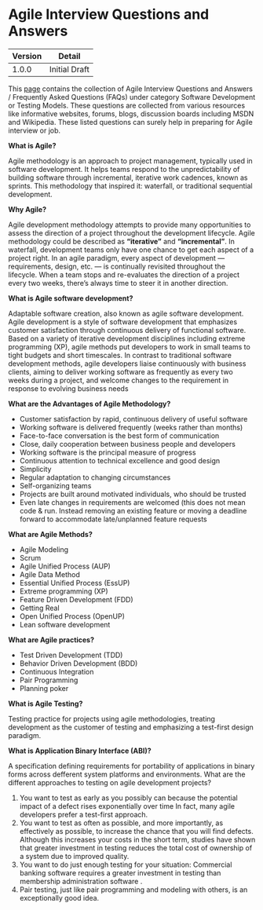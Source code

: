 Agile Interview Questions and Answers
======================================

|Version    |Detail          |
|-----------|----------------|
|1.0.0      |Initial Draft   |

This [page](http://www.questions-interviews.com/software-development-testing-models/agile.aspx) contains the collection of Agile Interview Questions and Answers / Frequently Asked Questions (FAQs) under category Software Development or Testing Models. These questions are collected from various resources like informative websites, forums, blogs, discussion boards including MSDN and Wikipedia. These listed questions can surely help in preparing for Agile interview or job.

**What is Agile?**

Agile methodology is an approach to project management, typically used in software development. It helps teams respond to the unpredictability of building software through incremental, iterative work cadences, known as sprints. This methodology that inspired it: waterfall, or traditional sequential development.

**Why Agile?**

Agile development methodology attempts to provide many opportunities to assess the direction of a project throughout the development lifecycle. Agile methodology could be described as **“iterative”** and **“incremental”**. In waterfall, development teams only have one chance to get each aspect of a project right. In an agile paradigm, every aspect of development — requirements, design, etc. — is continually revisited throughout the lifecycle. When a team stops and re-evaluates the direction of a project every two weeks, there’s always time to steer it in another direction.

**What is Agile software development?**

Adaptable software creation, also known as agile software development. Agile development is a style of software development that emphasizes customer satisfaction through continuous delivery of functional software. Based on a variety of iterative development disciplines including extreme programming (XP), agile methods put developers to work in small teams to tight budgets and short timescales. In contrast to traditional software development methods, agile developers liaise continuously with business clients, aiming to deliver working software as frequently as every two weeks during a project, and welcome changes to the requirement in response to evolving business needs

**What are the Advantages of Agile Methodology?**

* Customer satisfaction by rapid, continuous delivery of useful software
* Working software is delivered frequently (weeks rather than months)
* Face-to-face conversation is the best form of communication
* Close, daily cooperation between business people and developers
* Working software is the principal measure of progress
* Continuous attention to technical excellence and good design
* Simplicity
* Regular adaptation to changing circumstances
* Self-organizing teams
* Projects are built around motivated individuals, who should be trusted
* Even late changes in requirements are welcomed (this does not mean code &amp; run.
Instead removing an existing feature or moving a deadline forward to accommodate late/unplanned feature requests

**What are Agile Methods?**

* Agile Modeling
* Scrum
* Agile Unified Process (AUP)
* Agile Data Method
* Essential Unified Process (EssUP)
* Extreme programming (XP)
* Feature Driven Development (FDD)
* Getting Real
* Open Unified Process (OpenUP)
* Lean software development

**What are Agile practices?**

* Test Driven Development (TDD)
* Behavior Driven Development (BDD)
* Continuous Integration
* Pair Programming
* Planning poker

**What is Agile Testing?**

Testing practice for projects using agile methodologies, treating development as the customer of testing and emphasizing a test-first design paradigm.

**What is Application Binary Interface (ABI)?**

A specification defining requirements for portability of applications in binary forms across defferent system platforms and environments.
What are the different approaches to testing on agile development projects?
1. You want to test as early as you possibly can because the potential impact of a defect rises exponentially over time In fact, many agile developers prefer a test-first approach.
2. You want to test as often as possible, and more importantly, as effectively as possible, to increase the chance that you will find defects. Although this increases your costs in the short term, studies have shown that greater investment in testing reduces the total cost of ownership of a system due to improved quality.
3. You want to do just enough testing for your situation: Commercial banking software requires a greater investment in testing than membership administration software .
4. Pair testing, just like pair programming and modeling with others, is an exceptionally good idea.